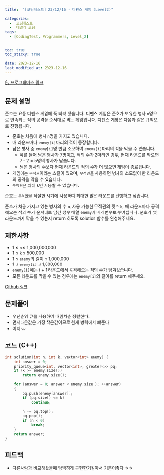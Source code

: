 ```yaml
---
title:  "[코딩테스트] 23/12/16 - 디펜스 게임 (Level2)" 

categories:
  -  코딩테스트
  -  데일리 코딩
tags:
  - [CodingTest, Programmers, Level_2]


toc: true
toc_sticky: true

date: 2023-12-16
last_modified_at: 2023-12-16
---
```


[🌜 프로그래머스 링크](https://school.programmers.co.kr/learn/courses/30/lessons/142085)

## 문제 설명
준호는 요즘 디펜스 게임에 푹 빠져 있습니다. 디펜스 게임은 준호가 보유한 병사 `n`명으로 연속되는 적의 공격을 순서대로 막는 게임입니다. 디펜스 게임은 다음과 같은 규칙으로 진행됩니다.

- 준호는 처음에 병사 `n`명을 가지고 있습니다.
- 매 라운드마다 `enemy[i]`마리의 적이 등장합니다.
- 남은 병사 중 `enemy[i]`명 만큼 소모하여 `enemy[i]`마리의 적을 막을 수 있습니다.
  - 예를 들어 남은 병사가 7명이고, 적의 수가 2마리인 경우, 현재 라운드를 막으면 7 - 2 = 5명의 병사가 남습니다.
  - 남은 병사의 수보다 현재 라운드의 적의 수가 더 많으면 게임이 종료됩니다.
- 게임에는 `무적권`이라는 스킬이 있으며, `무적권`을 사용하면 병사의 소모없이 한 라운드의 공격을 막을 수 있습니다.
- `무적권`은 최대 `k`번 사용할 수 있습니다.

준호는 `무적권`을 적절한 시기에 사용하여 최대한 많은 라운드를 진행하고 싶습니다.

준호가 처음 가지고 있는 병사의 수 `n`, 사용 가능한 무적권의 횟수 `k`, 매 라운드마다 공격해오는 적의 수가 순서대로 담긴 정수 배열 `enemy`가 매개변수로 주어집니다. 준호가 몇 라운드까지 막을 수 있는지 return 하도록 solution 함수를 완성해주세요.

## 제한사항
- 1 ≤ `n` ≤ 1,000,000,000
- 1 ≤ `k` ≤ 500,000
- 1 ≤ `enemy`의 길이 ≤ 1,000,000
- 1 ≤ `enemy[i]` ≤ 1,000,000
- `enemy[i]`에는 i + 1 라운드에서 공격해오는 적의 수가 담겨있습니다.
- 모든 라운드를 막을 수 있는 경우에는 `enemy[i]`의 길이를 return 해주세요.

[Github 링크](https://github.com/OneThingChanged/DailyCodingTest/blob/main/Program/CodingTestCpp/Level2/DefenceGame.h)

 

## 문제풀이

- 우선순위 큐를 사용하여 내림차순 정렬한다.
- 먼저나온값은 가장 작은값이므로 현재 병력에서 뺴준다
- 이지~~



## 코드 (C++) 

```cpp
int solution(int n, int k, vector<int> enemy) {
    int answer = 0;
    priority_queue<int, vector<int>, greater<>> pq;
    if (k >= enemy.size())
        return enemy.size();

    for (answer = 0; answer < enemy.size(); ++answer)
    {
        pq.push(enemy[answer]);
        if (pq.size() <= k)
            continue;

        n -= pq.top();
        pq.pop();
        if (n < 0)
            break;
    }
    return answer;
}
```





## 피드백

- 다른사람과 비교해봤을때 담백하게 구현한거같아서 기분이좋다 ㅎㅎ

  

<script src="https://utteranc.es/client.js"
        repo="OneThingChanged/OneThingChanged.github.io"
        issue-term="pathname"
        label="utterances"
        theme="github-dark"
        crossorigin="anonymous"
        async>
</script>
